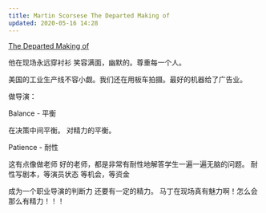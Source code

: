 ```yaml
---
title: Martin Scorsese The Departed Making of
updated: 2020-05-16 14:28
---
```


[The Departed Making of](https://vimeo.com/417645977?utm_campaign=2470763&utm_source=affiliate&utm_channel=affiliate&cjevent=62c9187696dd11ea811702200a24060c&mc_cid=9551cf0286&mc_eid=ead799963f)

他在现场永远穿衬衫
笑容满面，幽默的。尊重每一个人。

美国的工业生产线不容小觑。我们还在用板车拍摄。最好的机器给了广告业。

做导演：

Balance - 平衡

在决策中间平衡。
对精力的平衡。

Patience - 耐性

这有点像做老师
好的老师，都是非常有耐性地解答学生一遍一遍无脑的问题。
耐性写剧本，等演员状态
等机会，等资金

成为一个职业导演的判断力
还要有一定的精力。
马丁在现场真有魅力啊！怎么会那么有精力！！！
